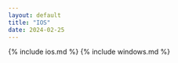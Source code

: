 ```yaml
---
layout: default
title: "IOS"
date: 2024-02-25
---
```

{% include ios.md %}
{% include windows.md %}

